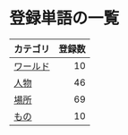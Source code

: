 # 登録単語の一覧

|カテゴリ|登録数|
|---|--:|
|[ワールド](./dict/world.md)|10|
|[人物](./dict/person.md)|46|
|[場所](./dict/place.md)|69|
|[もの](./dict/item.md)|10|